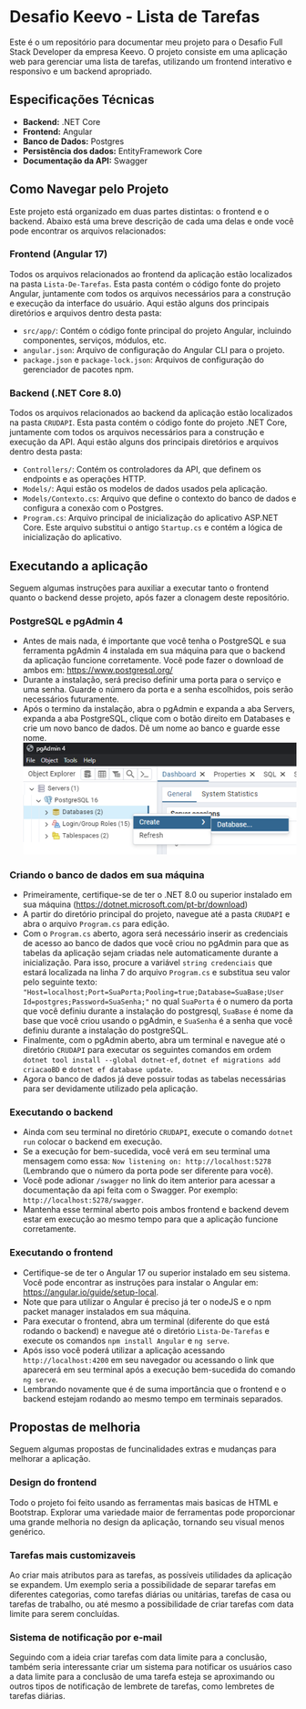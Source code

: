 # Desafio Keevo - Lista de Tarefas
Este é o um repositório para documentar meu projeto para o Desafio Full Stack Developer da empresa Keevo. O projeto consiste em uma aplicação web para gerenciar uma lista de tarefas, utilizando um frontend interativo e responsivo e um backend apropriado.
## Especificações Técnicas

- **Backend:** .NET Core
- **Frontend:** Angular
- **Banco de Dados:** Postgres
- **Persistência dos dados:** EntityFramework Core
- **Documentação da API:** Swagger
  
## Como Navegar pelo Projeto

Este projeto está organizado em duas partes distintas: o frontend e o backend. Abaixo está uma breve descrição de cada uma delas e onde você pode encontrar os arquivos relacionados:

### Frontend (Angular 17)

Todos os arquivos relacionados ao frontend da aplicação estão localizados na pasta `Lista-De-Tarefas`. Esta pasta contém o código fonte do projeto Angular, juntamente com todos os arquivos necessários para a construção e execução da interface do usuário. Aqui estão alguns dos principais diretórios e arquivos dentro desta pasta:

- `src/app/`: Contém o código fonte principal do projeto Angular, incluindo componentes, serviços, módulos, etc.
- `angular.json`: Arquivo de configuração do Angular CLI para o projeto.
- `package.json` e `package-lock.json`: Arquivos de configuração do gerenciador de pacotes npm.

### Backend (.NET Core 8.0)

Todos os arquivos relacionados ao backend da aplicação estão localizados na pasta `CRUDAPI`. Esta pasta contém o código fonte do projeto .NET Core, juntamente com todos os arquivos necessários para a construção e execução da API. Aqui estão alguns dos principais diretórios e arquivos dentro desta pasta:

- `Controllers/`: Contém os controladores da API, que definem os endpoints e as operações HTTP.
- `Models/`: Aqui estão os modelos de dados usados pela aplicação.
- `Models/Contexto.cs`: Arquivo que define o contexto do banco de dados e configura a conexão com o Postgres.
- `Program.cs`: Arquivo principal de inicialização do aplicativo ASP.NET Core. Este arquivo substitui o antigo `Startup.cs` e contém a lógica de inicialização do aplicativo.

## Executando a aplicação
Seguem algumas instruções para auxiliar a executar tanto o frontend quanto o backend desse projeto, após fazer a clonagem deste repositório.

### PostgreSQL e pgAdmin 4
- Antes de mais nada, é importante que você tenha o PostgreSQL e sua ferramenta pgAdmin 4 instalada em sua máquina para que o backend da aplicação funcione corretamente. Você pode fazer o download de ambos em: https://www.postgresql.org/
- Durante a instalação, será preciso definir uma porta para o serviço e uma senha. Guarde o número da porta e a senha escolhidos, pois serão necessários futuramente.
- Após o termino da instalação, abra o pgAdmin e expanda a aba Servers, expanda a aba PostgreSQL, clique com o botão direito em Databases e crie um novo banco de dados. Dê um nome ao banco e guarde esse nome.
  ![Exemplo de imagem](Imagens-Tutorial/Criando_BD.png) 
### Criando o banco de dados em sua máquina
- Primeiramente, certifique-se de ter o .NET 8.0 ou superior instalado em sua máquina (https://dotnet.microsoft.com/pt-br/download)
- A partir do diretório principal do projeto, navegue até a pasta `CRUDAPI` e abra o arquivo `Program.cs` para edição.
- Com o `Program.cs` aberto, agora será necessário inserir as credenciais de acesso ao banco de dados que você criou no pgAdmin para que as tabelas da aplicação sejam criadas nele automaticamente durante a inicialização. Para isso, procure a variável `string credenciais` que estará localizada na linha 7 do arquivo `Program.cs` e substitua seu valor pelo seguinte texto: `"Host=localhost;Port=SuaPorta;Pooling=true;Database=SuaBase;User Id=postgres;Password=SuaSenha;"` no qual `SuaPorta` é o numero da porta que você definiu durante a instalação do postgresql, `SuaBase` é nome da base que você criou usando o pgAdmin, e `SuaSenha` é a senha que você definiu durante a instalação do postgreSQL.
- Finalmente, com o pgAdmin aberto, abra um terminal e navegue até o diretório `CRUDAPI` para executar os seguintes comandos em ordem `dotnet tool install --global dotnet-ef`, `dotnet ef migrations add criacaoBD` e `dotnet ef database update`.
- Agora o banco de dados já deve possuir todas as tabelas necessárias para ser devidamente utilizado pela aplicação.
### Executando o backend
- Ainda com seu terminal no diretório `CRUDAPI`, execute o comando `dotnet run` colocar o backend em execução.
- Se a execução for bem-sucedida, você verá em seu terminal uma mensagem como essa: `Now listening on: http://localhost:5278` (Lembrando que o número da porta pode ser diferente para você).
- Você pode adionar `/swagger` no link do item anterior para acessar a documentação da api feita com o Swagger. Por exemplo: `http://localhost:5278/swagger`.
- Mantenha esse terminal aberto pois ambos frontend e backend devem estar em execução ao mesmo tempo para que a aplicação funcione corretamente.
### Executando o frontend
- Certifique-se de ter o Angular 17 ou superior instalado em seu sistema. Você pode encontrar as instruções para instalar o Angular em: https://angular.io/guide/setup-local.
- Note que para utilizar o Angular é preciso já ter o nodeJS e o npm packet manager instalados em sua máquina.
- Para executar o frontend, abra um terminal (diferente do que está rodando o backend) e navegue até o diretório `Lista-De-Tarefas` e execute os comandos `npm install Angular` e `ng serve`.
- Após isso você poderá utilizar a aplicação acessando `http://localhost:4200` em seu navegador ou acessando o link que aparecerá em seu terminal após a execução bem-sucedida do comando `ng serve`.
- Lembrando novamente que é de suma importância que o frontend e o backend estejam rodando ao mesmo tempo em terminais separados.
## Propostas de melhoria
Seguem algumas propostas de funcinalidades extras e mudanças para melhorar a aplicação.
### Design do frontend
Todo o projeto foi feito usando as ferramentas mais basicas de HTML e Bootstrap. Explorar uma variedade maior de ferramentas pode proporcionar uma grande melhoria no design da aplicação, tornando seu visual menos genérico.
### Tarefas mais customizaveis
Ao criar mais atributos para as tarefas, as possíveis utilidades da aplicação se expandem. Um exemplo seria a possibilidade de separar tarefas em diferentes categorias, como tarefas diárias ou unitárias, tarefas de casa ou tarefas de trabalho, ou até mesmo a possibilidade de criar tarefas com data limite para serem concluídas.
### Sistema de notificação por e-mail
Seguindo com a ideia criar tarefas com data limite para a conclusão, também seria interessante criar um sistema para notificar os usuários caso a data limite para a conclusão de uma tarefa esteja se aproximando ou outros tipos de notificação de lembrete de tarefas, como lembretes de tarefas diárias.

